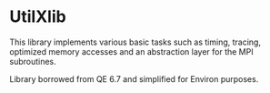 # UtilXlib

This library implements various basic tasks such as timing, tracing,
optimized memory accesses and an abstraction layer for the MPI subroutines.

Library borrowed from QE 6.7 and simplified for Environ purposes.
